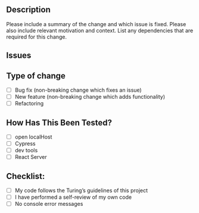 ## Description

Please include a summary of the change and which issue is fixed. Please also include relevant motivation and context. List any dependencies that are required for this change.

## Issues

## Type of change

- [ ] Bug fix (non-breaking change which fixes an issue)
- [ ] New feature (non-breaking change which adds functionality)
- [ ] Refactoring

## How Has This Been Tested?

- [ ] open localHost
- [ ] Cypress
- [ ] dev tools
- [ ] React Server

## Checklist:

- [ ] My code follows the Turing’s guidelines of this project
- [ ] I have performed a self-review of my own code
- [ ] No console error messages